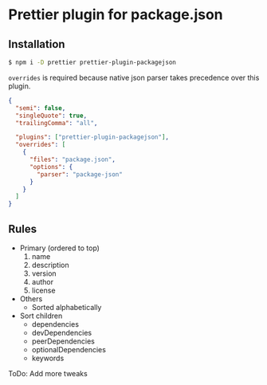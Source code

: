# Prettier plugin for package.json

## Installation

```bash
$ npm i -D prettier prettier-plugin-packagejson
```

`overrides` is required because native json parser takes precedence over this plugin.

```json
{
  "semi": false,
  "singleQuote": true,
  "trailingComma": "all",

  "plugins": ["prettier-plugin-packagejson"],
  "overrides": [
    {
      "files": "package.json",
      "options": {
        "parser": "package-json"
      }
    }
  ]
}
```

## Rules

- Primary (ordered to top)
  1. name
  2. description
  3. version
  4. author
  5. license
- Others
  - Sorted alphabetically
- Sort children
  - dependencies
  - devDependencies
  - peerDependencies
  - optionalDependencies
  - keywords

ToDo: Add more tweaks
